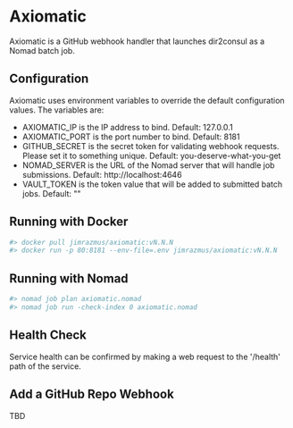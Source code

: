 # Axiomatic

Axiomatic is a GitHub webhook handler that launches dir2consul as a Nomad batch job.

## Configuration

Axiomatic uses environment variables to override the default configuration values. The variables are:

* AXIOMATIC_IP is the IP address to bind. Default: 127.0.0.1
* AXIOMATIC_PORT is the port number to bind. Default: 8181
* GITHUB_SECRET is the secret token for validating webhook requests. Please set it to something unique. Default: you-deserve-what-you-get
* NOMAD_SERVER is the URL of the Nomad server that will handle job submissions. Default: http://localhost:4646
* VAULT_TOKEN is the token value that will be added to submitted batch jobs. Default: ""

## Running with Docker

```bash
#> docker pull jimrazmus/axiomatic:vN.N.N
#> docker run -p 80:8181 --env-file=.env jimrazmus/axiomatic:vN.N.N
```

## Running with Nomad

```bash
#> nomad job plan axiomatic.nomad
#> nomad job run -check-index 0 axiomatic.nomad
```

## Health Check

Service health can be confirmed by making a web request to the '/health' path of the service.

## Add a GitHub Repo Webhook

TBD
